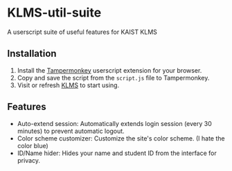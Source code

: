 # KLMS-util-suite
A userscript suite of useful features for KAIST KLMS

## Installation
1. Install the [Tampermonkey](https://www.tampermonkey.net/) userscript extension for your browser.
2. Copy and save the script from the `script.js` file to Tampermonkey.
3. Visit or refresh [KLMS](https://klms.kaist.ac.kr/) to start using.

## Features
- Auto-extend session: Automatically extends login session (every 30 minutes) to prevent automatic logout.
- Color scheme customizer: Customize the site's color scheme. (I hate the color blue)
- ID/Name hider: Hides your name and student ID from the interface for privacy.
